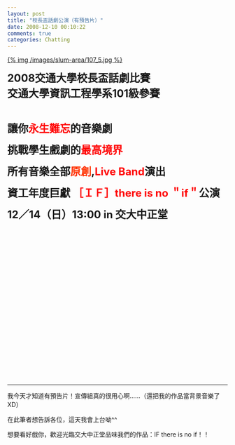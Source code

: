 ```yaml
---
layout: post
title: "校長盃話劇公演（有預告片）"
date: 2008-12-10 00:10:22
comments: true
categories: Chatting
---
```


<p><a target="_blank" href="http://www.wretch.cc/album/show.php?i=j790316&amp;b=1&amp;f=1961681587.jpg">{% img /images/slum-area/107_5.jpg %}<br /></a></p><p><b><span style="font-size: 18pt;">2008交通大學校長盃話劇比賽<br />交通大學資訊工程學系101級參賽<br /></span></b></p><p>&nbsp;</p><p><b><span style="font-size: 18pt;">讓你<span style="color: #ff0000;">永生難忘</span>的音樂劇</span></b></p><p><b><span style="font-size: 18pt;">挑戰學生戲劇的<span style="color: #ff0000;">最高境界</span></span></b></p><p><b><span style="font-size: 18pt;">所有音樂全部<span style="color: #ff3300;">原創</span>,<span style="color: #ff0000;">Live Band</span>演出</span></b></p><p><b><span style="font-size: 18pt;">資工年度巨獻 <span style="color: #ff0000;">［ＩＦ］there is no ＂if＂</span>公演</span></b></p><p><b><span style="font-size: 18pt;">12／14（日）13:00 in 交大中正堂</span></b></p><p><object height="344" width="425" codebase="http://download.macromedia.com/pub/shockwave/cabs/flash/swflash.cab#version=6,0,40,0" classid="clsid:d27cdb6e-ae6d-11cf-96b8-444553540000"><param name="allowFullScreen" value="true" /><param name="allowscriptaccess" value="always" /><param name="src" value="http://www.youtube.com/v/iPgZ50tB5s4&amp;hl=zh_TW&amp;fs=1" /><embed height="344" width="425" src="http://www.youtube.com/v/iPgZ50tB5s4&amp;hl=zh_TW&amp;fs=1" allowscriptaccess="always" allowfullscreen="true" type="application/x-shockwave-flash"></embed></object></p><hr /><p>我今天才知道有預告片！宣傳組真的很用心啊......（還把我的作品當背景音樂了XD）</p><p>在此筆者想告訴各位，這天我會上台呦^^</p><p>想要看好戲你，歡迎光臨交大中正堂品味我們的作品：IF there is no if！！</p>
